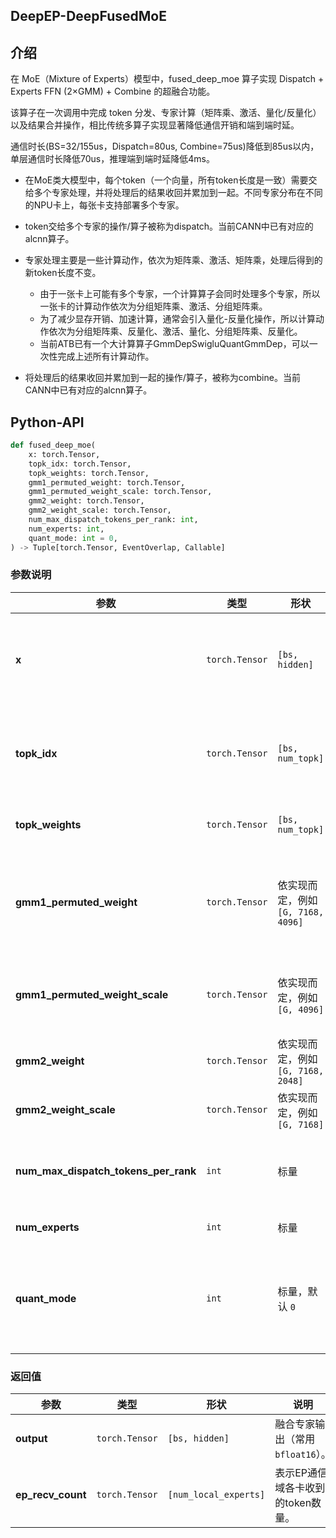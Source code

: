 <h2 align="left">
DeepEP-DeepFusedMoE
</h2>


## 介绍
在 MoE（Mixture of Experts）模型中，fused_deep_moe 算子实现 Dispatch + Experts FFN (2×GMM) + Combine 的超融合功能。

该算子在一次调用中完成 token 分发、专家计算（矩阵乘、激活、量化/反量化）以及结果合并操作，相比传统多算子实现显著降低通信开销和端到端时延。

通信时长(BS=32/155us，Dispatch=80us, Combine=75us)降低到85us以内，单层通信时长降低70us，推理端到端时延降低4ms。

* 在MoE类大模型中，每个token（一个向量，所有token长度是一致）需要交给多个专家处理，并将处理后的结果收回并累加到一起。不同专家分布在不同的NPU卡上，每张卡支持部署多个专家。

* token交给多个专家的操作/算子被称为dispatch。当前CANN中已有对应的alcnn算子。
* 专家处理主要是一些计算动作，依次为矩阵乘、激活、矩阵乘，处理后得到的新token长度不变。
  * 由于一张卡上可能有多个专家，一个计算算子会同时处理多个专家，所以一张卡的计算动作依次为分组矩阵乘、激活、分组矩阵乘。
  * 为了减少显存开销、加速计算，通常会引入量化-反量化操作，所以计算动作依次为分组矩阵乘、反量化、激活、量化、分组矩阵乘、反量化。
  * 当前ATB已有一个大计算算子GmmDepSwigluQuantGmmDep，可以一次性完成上述所有计算动作。
* 将处理后的结果收回并累加到一起的操作/算子，被称为combine。当前CANN中已有对应的alcnn算子。

## Python-API
```python
def fused_deep_moe(
    x: torch.Tensor,
    topk_idx: torch.Tensor,
    topk_weights: torch.Tensor,
    gmm1_permuted_weight: torch.Tensor,
    gmm1_permuted_weight_scale: torch.Tensor,
    gmm2_weight: torch.Tensor,
    gmm2_weight_scale: torch.Tensor,
    num_max_dispatch_tokens_per_rank: int,
    num_experts: int,
    quant_mode: int = 0,
) -> Tuple[torch.Tensor, EventOverlap, Callable]
```

### 参数说明
| 参数                                   | 类型             | 形状                         | 说明                                            |
| ------------------------------------ | -------------- | -------------------------- |-----------------------------------------------|
| **x**                                | `torch.Tensor` | `[bs, hidden]`             | 输入 token 表示，每行一个 token 的隐藏向量（常用 `bfloat16`）。  |
| **topk_idx**                         | `torch.Tensor` | `[bs, num_topk]`           | 每个 token 的专家索引，`int64`，支持 `-1` 表示该 token 不分发。 |
| **topk_weights**                     | `torch.Tensor` | `[bs, num_topk]`           | 合并专家输出的加权系数（`float32`）。                       |
| **gmm1_permuted_weight**             | `torch.Tensor` | 依实现而定，例如 `[G, 7168, 4096]` | 第一阶段（上投）专家权重，已做 permute 以适配 Grouped MatMul。   |
| **gmm1_permuted_weight_scale**       | `torch.Tensor` | 依实现而定，例如 `[G, 4096]`       | 第一阶段权重量化 scale，量化模式下必需（`float32`）。            |
| **gmm2_weight**                      | `torch.Tensor` | 依实现而定，例如 `[G, 7168, 2048]` | 第二阶段（下投）专家权重。                                 |
| **gmm2_weight_scale**                | `torch.Tensor` | 依实现而定，例如 `[G, 7168]`       | 第二阶段权重量化 scale。                               |
| **num_max_dispatch_tokens_per_rank** | `int`          | 标量                         | 每个 rank 最多分发的 token 数，用于 buffer/内存分配。         |
| **num_experts**                      | `int`          | 标量                         | 全局专家总数。                                       |
| **quant_mode**                       | `int`          | 标量，默认 `0`                  | 量化模式开关：`0` 表示关闭量化；非 `0` 表示启用量化/FP8 流程。（待后续开发） |

### 返回值
| 参数                              | 类型             | 形状                         | 说明                     |
|---------------------------------| -------------- | -------------------------- |------------------------|
| **output**                      | `torch.Tensor` | `[bs, hidden]`             | 融合专家输出（常用 `bfloat16`）。 |
| **ep_recv_count**               | `torch.Tensor` | `[num_local_experts]`           | 表示EP通信域各卡收到的token数量。   |
